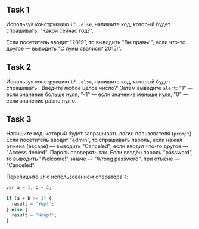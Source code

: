 ## Task 1

Используя конструкцию `if..else`, напишите код, который будет спрашивать: "Какой сейчас год?".

Если посетитель вводит "2019", то выводить "Вы правы!", если что-то другое — выводить "С луны свалися? 2015!".

## Task 2

Используя конструкцию `if..else`, напишите код, который будет спрашивать: 'Введите любое целое число?'
Затем выведите `alert`:
"1" — если значение больше нуля;
"-1" — если значение меньше нуля;
"0" — если значение равно нулю.

## Task 3

Напишите код, который будет запрашивать логин пользователя (`prompt`).
Если посетитель вводит "admin", то спрашивать пароль, если нажал отмена (escape) — выводить "Canceled", если вводит что-то другое — "Access denied".
Пароль проверять так. Если введён пароль "password", то выводить "Welcome!", иначе — "Wrong password", при отмене — "Canceled".

Перепишите `if` с использованием оператора `?`:

```javascript
var a = 1, b = 2;

if (a + b >= 3) {
  result = 'Yep!';
} else {
  result = 'Noup!';
}
```
